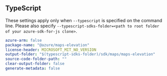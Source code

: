 ## TypeScript

These settings apply only when `--typescript` is specified on the command line.
Please also specify `--typescript-sdks-folder=<path to root folder of your azure-sdk-for-js clone>`.

``` yaml $(typescript)
azure-arm: false
package-name: "@azure/maps-elevation"
license-header: MICROSOFT_MIT_NO_VERSION
output-folder: "$(typescript-sdks-folder)/sdk/maps/maps-elevation"
source-code-folder-path: ""
clear-output-folder: false
generate-metadata: false
```

